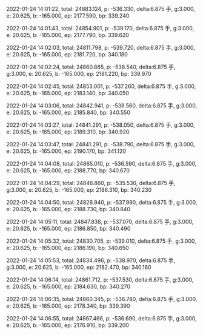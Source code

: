 2022-01-24 14:01:22, total: 24883.124, p: -536.330, delta:6.875 手, g:3.000, e: 20.625, b: -165.000, ep: 2177.590, bp: 339.240

2022-01-24 14:01:43, total: 24854.901, p: -539.170, delta:6.875 手, g:3.000, e: 20.625, b: -165.000, ep: 2177.790, bp: 339.620

2022-01-24 14:02:03, total: 24811.798, p: -539.720, delta:6.875 手, g:3.000, e: 20.625, b: -165.000, ep: 2181.720, bp: 340.180

2022-01-24 14:02:24, total: 24860.885, p: -538.540, delta:6.875 手, g:3.000, e: 20.625, b: -165.000, ep: 2181.220, bp: 339.970

2022-01-24 14:02:45, total: 24853.001, p: -537.260, delta:6.875 手, g:3.000, e: 20.625, b: -165.000, ep: 2183.140, bp: 340.050

2022-01-24 14:03:06, total: 24842.941, p: -538.560, delta:6.875 手, g:3.000, e: 20.625, b: -165.000, ep: 2185.840, bp: 340.550

2022-01-24 14:03:27, total: 24841.291, p: -538.050, delta:6.875 手, g:3.000, e: 20.625, b: -165.000, ep: 2189.310, bp: 340.920

2022-01-24 14:03:47, total: 24841.291, p: -538.790, delta:6.875 手, g:3.000, e: 20.625, b: -165.000, ep: 2190.170, bp: 341.120

2022-01-24 14:04:08, total: 24865.010, p: -536.590, delta:6.875 手, g:3.000, e: 20.625, b: -165.000, ep: 2188.770, bp: 340.670

2022-01-24 14:04:29, total: 24846.860, p: -535.530, delta:6.875 手, g:3.000, e: 20.625, b: -165.000, ep: 2186.310, bp: 340.230

2022-01-24 14:04:50, total: 24826.940, p: -537.990, delta:6.875 手, g:3.000, e: 20.625, b: -165.000, ep: 2188.730, bp: 340.840

2022-01-24 14:05:11, total: 24847.838, p: -537.070, delta:6.875 手, g:3.000, e: 20.625, b: -165.000, ep: 2186.850, bp: 340.490

2022-01-24 14:05:32, total: 24830.705, p: -539.010, delta:6.875 手, g:3.000, e: 20.625, b: -165.000, ep: 2186.190, bp: 340.650

2022-01-24 14:05:53, total: 24834.496, p: -538.970, delta:6.875 手, g:3.000, e: 20.625, b: -165.000, ep: 2182.470, bp: 340.180

2022-01-24 14:06:14, total: 24861.712, p: -537.530, delta:6.875 手, g:3.000, e: 20.625, b: -165.000, ep: 2184.630, bp: 340.270

2022-01-24 14:06:35, total: 24860.345, p: -536.780, delta:6.875 手, g:3.000, e: 20.625, b: -165.000, ep: 2178.340, bp: 339.390

2022-01-24 14:06:55, total: 24867.466, p: -536.690, delta:6.875 手, g:3.000, e: 20.625, b: -165.000, ep: 2176.910, bp: 339.200